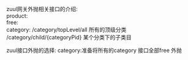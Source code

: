 
zuul网关外抛相关接口的介绍:</br>
	product:</br>
		free:</br>
			category:
				/category/topLevel/all  所有的顶级分类
				/category/child/{categoryPid} 某个分类下的子类目




zuul接口外抛的选择:
	category:准备将所有的category 接口全部free 外抛








